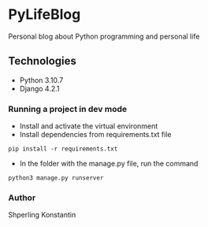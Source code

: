 # PyLifeBlog
 Personal blog about Python programming and personal life

## Technologies
- Python 3.10.7
- Django 4.2.1

### Running a project in dev mode
- Install and activate the virtual environment
- Install dependencies from requirements.txt file

```
pip install -r requirements.txt
``` 
- In the folder with the manage.py file, run the command
```
python3 manage.py runserver
```
### Author
Shperling Konstantin